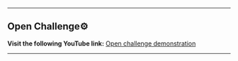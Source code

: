 ** **

## Open Challenge⚙️
**Visit the following YouTube link:** [Open challenge demonstration](https://youtu.be/cOm-VNnHiJk)

** **

